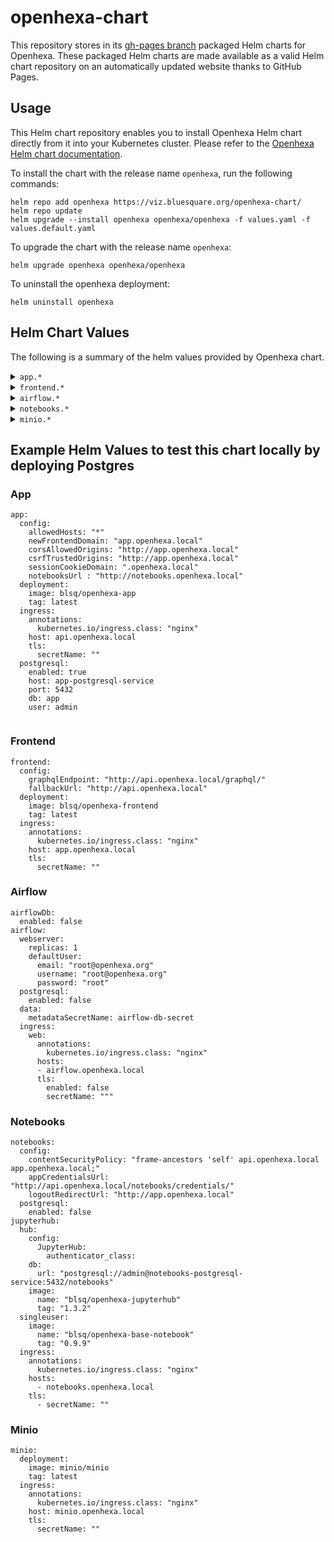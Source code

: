 # openhexa-chart

This repository stores in its [gh-pages branch](https://github.com/BLSQ/openhexa-chart/tree/gh-pages) packaged Helm charts for Openhexa. These packaged Helm charts are made available as a valid Helm chart repository on an automatically updated website thanks to GitHub Pages. 

## Usage

This Helm chart repository enables you to install Openhexa Helm chart directly from it into your Kubernetes cluster. Please refer to the [Openhexa Helm chart documentation](https://github.com/BLSQ/openhexa-local-hosting#openhexa).

To install the chart with the release name `openhexa`, run the following commands:

```
helm repo add openhexa https://viz.bluesquare.org/openhexa-chart/
helm repo update
helm upgrade --install openhexa openhexa/openhexa -f values.yaml -f values.default.yaml 
```

To upgrade the chart with the release name `openhexa`:

```
helm upgrade openhexa openhexa/openhexa
```

To uninstall the openhexa deployment:

```
helm uninstall openhexa 
```

## Helm Chart Values

The following is a summary of the helm values provided by Openhexa chart.

<details>
<summary><code>app.*</code></summary>

| Parameter                                 | Description                                   | Default                                                 |
|-------------------------------------------|-----------------------------------------------|---------------------------------------------------------|
| `app.config.allowedHosts`                 | Set `ALLOWED_HOSTS`                           | `""`                                                    |
| `app.config.newFrontendDomain`            | Set `NEW_FRONTEND_DOMAIN`                     | `""`                                                    |
| `app.config.csrfTrustedOrigins`           | Set `CSRF_TRUSTED_ORIGINS`                    | `""`                                                    |
| `app.config.sessionCookieDomain`          | Set `SESSION_COOKIE_DOMAIN`                   | `""`                                                    |
| `app.config.notebooksUrl`                 | Set `NOTEBOOKS_URL`                           | `""`                                                    |
| `app.config.useHttps`                     | Enable security                               | `true`                                                  |
| `app.config.debug`                        | Enable debug                                  | `false`                                                 |
| `app.deployment.image`                    | Openhexa app image                            | `blsq/openhexa-app`                                     |
| `app.deployment.tag`                      | Openhexa app tag                              | `""`                                                    |
| `app.ingress.annotations`                 | Web Ingress annotations                       | `{}`                                                    |
| `app.ingress.host`                        | Url of Openhexa App                           | `""`                                                    |
| `app.ingress.tls.secretName`              | Name of a Secret containing a TLS private key and certificate  | `""`                                   |
| `app.postgresql.enabled`                  | Deploy Postgresql with this Chart             | `false`                                                |
| `app.postgresql.host`                     | Host of app database to use                   | `""`                                                    |
| `app.postgresql.port`                     | Postgres port                                 | `5432`                                                  |
| `app.postgresql.db`                       | App postgres database to use                  | `""`                                                    |
| `app.postgresql.user`                     | App postgres user to use                      | `""`                                                    |
<hr>
</details>

<details>
<summary><code>frontend.*</code></summary>

| Parameter                                 | Description                                   | Default                                                 |
|-------------------------------------------|-----------------------------------------------|---------------------------------------------------------|
| `frontend.config.graphqlEndpoint`         | Set `GRAPHQL_ENDPOINT`                        | `""`                                                    |
| `frontend.config.fallbackUrl`             | Set `FALLBACK_URL`                            | `""`                                                    |
| `frontend.deployment.image`               | Openhexa frontend image                       | `blsq/openhexa-frontend`                                |
| `frontend.deployment.tag`                 | Openhexa frontend tag                         | `""`                                                    |
| `frontend.ingress.annotations`            | Web Ingress annotations                       | `{}`                                                    |
| `frontend.ingress.host`                   | Url of Openhexa frontend                      | `""`                                                    |
| `frontend.ingress.tls.secretName`         | Web Ingress TLS                               | `""`                                                    |
<hr>
</details>

<details>
<summary><code>airflow.*</code></summary>

| Parameter                                 | Description                                   | Default                                                 |
|-------------------------------------------|-----------------------------------------------|---------------------------------------------------------|
| `airflowDb.enabled`                       | Deploy Postgresql with this Chart             | `false`                                                 |
| `airflow.webserver.replicas`              | Number of webservers                          | `1`                                                     |
| `airflow.webserver.defaultUser.email`     | Set initial user email                        | `""`                                                    |
| `airflow.webserver.defaultUser.username`  | Set initial user name                         | `""`                                                    |
| `airflow.webserver.defaultUser.password`  | Set initial user password                     | `""`                                                    |
| `airflow.postgresql.enabled`              | Deploy Postgresql with the AIrflow Chart      | `false`                                                 |
| `airflow.data.metadataSecretName`         | Set connection values from a Secret           | `airflow-db-secret`                                     |
| `airflow.ingress.web.annotations`         | Web Ingress annotations                       | `{}`                                                    |
| `airflow.ingress.web.hosts`               | Url of Openhexa airflow                       | `[]`                                                    |
| `airflow.ingress.web.tls.enabled`         | Enable TLS termination for the web Ingress                     | `false`                                |
| `airflow.ingress.web.tls.secretName`      | Name of a Secret containing a TLS private key and certificate  | `""`                                   |
<hr>
</details>

<details>
<summary><code>notebooks.*</code></summary>

| Parameter                                 | Description                                   | Default                                                 |
|-------------------------------------------|-----------------------------------------------|---------------------------------------------------------|
| `notebooks.config.contentSecurityPolicy`  | Set `CONTENT_SECURITY_POLICY`                 | `""`                                                    |
| `notebooks.config.appCredentialsUrl`      | Set `APP_CREDENTIALS_URL`                     | `""`                                                    |
| `notebooks.config.logoutRedirectUrl`      | Set `LOGOUT_REDIRECT_URL`                     | `""`                                                    |
| `notebooks.postgresql.enabled `           | Deploy Postgresql with this Chart             | `false`                                                 |
| `jupyterhub.hub.db.url`                               | Notebooks postgres URL to use                                  | `""`                                   |
| `jupyterhub.hub.image.name`                           | Openhexa Jupyterhub image                                      | `blsq/openhexa-jupyterhub`             |
| `jupyterhub.hub.image.tag`                            | Openhexa Jupyterhub tag                                        | `{}`                                   | 
| `jupyterhub.singleuser.image.name`                    | Openhexa Singleuser image                                      | `blsq/openhexa-base-notebook`          |
| `jupyterhub.singleuser.image.tag`                     | Openhexa Singleuser tag                                        | `false`                                |
| `jupyterhub.ingress.annotations`                      | Web Ingress annotations                                        | `""`                                   |
| `jupyterhub.ingress.hosts`                            | Url of Openhexa notebooks                                      | `[]`                                   |
| `jupyterhub.ingress.tls.0.secretName`                 | Name of a Secret containing a TLS private key and certificate  | `""`                                   |

<hr>
</details>

<details>
<summary><code>minio.*</code></summary>

| Parameter                                 | Description                                   | Default                                                 |
|-------------------------------------------|-----------------------------------------------|---------------------------------------------------------|
| `minio.deployment.image`                  | Minio image                                   | `"minio/minio"`                                         |
| `minio.deployment.tag`                    | Minio tag                                     | `"latest"`                                              |
| `minio.ingress.annotations`               | Web Ingress annotations                       | `{}`                                                    |
| `minio.ingress.host`                      | Url of minio                                  | `""`                                                    |
| `minio.ingress.tls.secretName`            | Name of a Secret containing a TLS private key and certificate   | `""`                                  |

<hr>
</details>

## Example Helm Values to test this chart locally by deploying Postgres

### App

```
app:
  config:
    allowedHosts: "*"
    newFrontendDomain: "app.openhexa.local"
    corsAllowedOrigins: "http://app.openhexa.local"
    csrfTrustedOrigins: "http://app.openhexa.local"
    sessionCookieDomain: ".openhexa.local"
    notebooksUrl : "http://notebooks.openhexa.local"
  deployment:
    image: blsq/openhexa-app
    tag: latest
  ingress:
    annotations:
      kubernetes.io/ingress.class: "nginx"
    host: api.openhexa.local
    tls:
      secretName: ""
  postgresql:
    enabled: true
    host: app-postgresql-service
    port: 5432
    db: app
    user: admin
  
```
### Frontend

```
frontend:
  config:
    graphqlEndpoint: "http://api.openhexa.local/graphql/"
    fallbackUrl: "http://api.openhexa.local"
  deployment:
    image: blsq/openhexa-frontend
    tag: latest
  ingress:
    annotations:
      kubernetes.io/ingress.class: "nginx"
    host: app.openhexa.local
    tls:
      secretName: ""
```
### Airflow

```
airflowDb:
  enabled: false
airflow:
  webserver:
    replicas: 1
    defaultUser:
      email: "root@openhexa.org"
      username: "root@openhexa.org"
      password: "root"
  postgresql:
    enabled: false
  data:
    metadataSecretName: airflow-db-secret
  ingress:
    web:
      annotations:
        kubernetes.io/ingress.class: "nginx"
      hosts: 
      - airflow.openhexa.local
      tls:
        enabled: false
        secretName: """
```
### Notebooks

```
notebooks:
  config:
    contentSecurityPolicy: "frame-ancestors 'self' api.openhexa.local app.openhexa.local;"
    appCredentialsUrl: "http://api.openhexa.local/notebooks/credentials/"
    logoutRedirectUrl: "http://app.openhexa.local"
  postgresql:
    enabled: false
jupyterhub:
  hub:
    config:
      JupyterHub:
        authenticator_class:
    db:
      url: "postgresql://admin@notebooks-postgresql-service:5432/notebooks"
    image:
      name: "blsq/openhexa-jupyterhub"
      tag: "1.3.2"
  singleuser:
    image:
      name: "blsq/openhexa-base-notebook"
      tag: "0.9.9"
  ingress:
    annotations:
      kubernetes.io/ingress.class: "nginx"
    hosts:
      - notebooks.openhexa.local
    tls:
      - secretName: "" 
```
### Minio

```
minio:
  deployment:
    image: minio/minio
    tag: latest
  ingress:
    annotations:
      kubernetes.io/ingress.class: "nginx"
    host: minio.openhexa.local
    tls:
      secretName: ""
```


